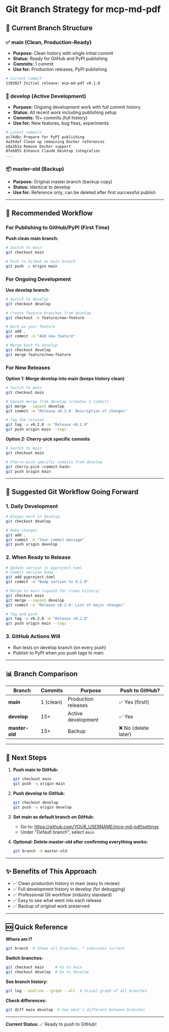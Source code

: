 # Git Branch Strategy for mcp-md-pdf

## 🌳 Current Branch Structure

### ✅ **main** (Clean, Production-Ready)
- **Purpose:** Clean history with single initial commit
- **Status:** Ready for GitHub and PyPI publishing
- **Commits:** 1 commit
- **Use for:** Production releases, PyPI publishing

```bash
# Current commit
1393027 Initial release: mcp-md-pdf v0.1.0
```

### 🚧 **develop** (Active Development)
- **Purpose:** Ongoing development work with full commit history
- **Status:** All recent work including publishing setup
- **Commits:** 15+ commits (full history)
- **Use for:** New features, bug fixes, experiments

```bash
# Latest commits
ac74dbc Prepare for PyPI publishing
4a35daf Clean up remaining Docker references
e8a3b2a Remove Docker support
8fe6055 Enhance Claude Desktop integration
...
```

### 📦 **master-old** (Backup)
- **Purpose:** Original master branch (backup copy)
- **Status:** Identical to develop
- **Use for:** Reference only, can be deleted after first successful publish

---

## 🎯 Recommended Workflow

### For Publishing to GitHub/PyPI (First Time)

**Push clean main branch:**
```bash
# Switch to main
git checkout main

# Push to GitHub as main branch
git push -u origin main
```

### For Ongoing Development

**Use develop branch:**
```bash
# Switch to develop
git checkout develop

# Create feature branches from develop
git checkout -b feature/new-feature

# Work on your feature
git add .
git commit -m "Add new feature"

# Merge back to develop
git checkout develop
git merge feature/new-feature
```

### For New Releases

**Option 1: Merge develop into main (keeps history clean)**
```bash
# Switch to main
git checkout main

# Squash merge from develop (creates 1 commit)
git merge --squash develop
git commit -m "Release v0.2.0: Description of changes"

# Tag the release
git tag -a v0.2.0 -m "Release v0.2.0"
git push origin main --tags
```

**Option 2: Cherry-pick specific commits**
```bash
# Switch to main
git checkout main

# Cherry-pick specific commits from develop
git cherry-pick <commit-hash>
git push origin main
```

---

## 🔄 Suggested Git Workflow Going Forward

### 1. Daily Development
```bash
# Always work in develop
git checkout develop

# Make changes
git add .
git commit -m "Your commit message"
git push origin develop
```

### 2. When Ready to Release
```bash
# Update version in pyproject.toml
# Commit version bump
git add pyproject.toml
git commit -m "Bump version to 0.2.0"

# Merge to main (squash for clean history)
git checkout main
git merge --squash develop
git commit -m "Release v0.2.0: List of major changes"

# Tag and push
git tag -a v0.2.0 -m "Release v0.2.0"
git push origin main --tags
```

### 3. GitHub Actions Will
- Run tests on develop branch (on every push)
- Publish to PyPI when you push tags to main

---

## 📊 Branch Comparison

| Branch | Commits | Purpose | Push to GitHub? |
|--------|---------|---------|----------------|
| **main** | 1 (clean) | Production releases | ✅ Yes (first!) |
| **develop** | 15+ | Active development | ✅ Yes |
| **master-old** | 15+ | Backup | ❌ No (delete later) |

---

## 🚀 Next Steps

1. **Push main to GitHub:**
   ```bash
   git checkout main
   git push -u origin main
   ```

2. **Push develop to GitHub:**
   ```bash
   git checkout develop
   git push -u origin develop
   ```

3. **Set main as default branch on GitHub:**
   - Go to: https://github.com/YOUR_USERNAME/mcp-md-pdf/settings
   - Under "Default branch", select `main`

4. **Optional: Delete master-old after confirming everything works:**
   ```bash
   git branch -d master-old
   ```

---

## ✨ Benefits of This Approach

- ✅ Clean production history in main (easy to review)
- ✅ Full development history in develop (for debugging)
- ✅ Professional Git workflow (industry standard)
- ✅ Easy to see what went into each release
- ✅ Backup of original work preserved

---

## 🆘 Quick Reference

**Where am I?**
```bash
git branch  # Shows all branches, * indicates current
```

**Switch branches:**
```bash
git checkout main     # Go to main
git checkout develop  # Go to develop
```

**See branch history:**
```bash
git log --oneline --graph --all  # Visual graph of all branches
```

**Check differences:**
```bash
git diff main develop  # See what's different between branches
```

---

**Current Status:** ✅ Ready to push to GitHub!
